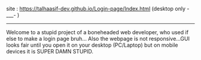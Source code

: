site : https://talhaasif-dev.github.io/Login-page/Index.html
(desktop only -___- )

--------------------------------

Welcome to a stupid project of a boneheaded web developer, who used if else to make a login page bruh...
Also the webpage is not responsive...GUI looks fair until you open it on your desktop (PC/Laptop) but on mobile devices it is SUPER DAMN STUPID.
